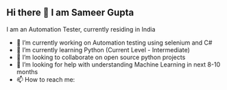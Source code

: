 ## Hi there 👋 I am Sameer Gupta

I am an Automation Tester, currently residing in India
- 🔭 I’m currently working on Automation testing using selenium and C#
- 🌱 I’m currently learning Python (Current Level - Intermediate)
- 👯 I’m looking to collaborate on open source python projects
- 🤔 I’m looking for help with understanding Machine Learning in next 8-10 months
- 📫 How to reach me: 

<!--
**Sameer281187/Sameer281187** is a ✨ _special_ ✨ repository because its `README.md` (this file) appears on your GitHub profile.

Here are some ideas to get you started:

- 🔭 I’m currently working on ...
- 🌱 I’m currently learning ...
- 👯 I’m looking to collaborate on ...
- 🤔 I’m looking for help with ...
- 💬 Ask me about ...
- 📫 How to reach me: ...
- 😄 Pronouns: ...
- ⚡ Fun fact: ...
-->
